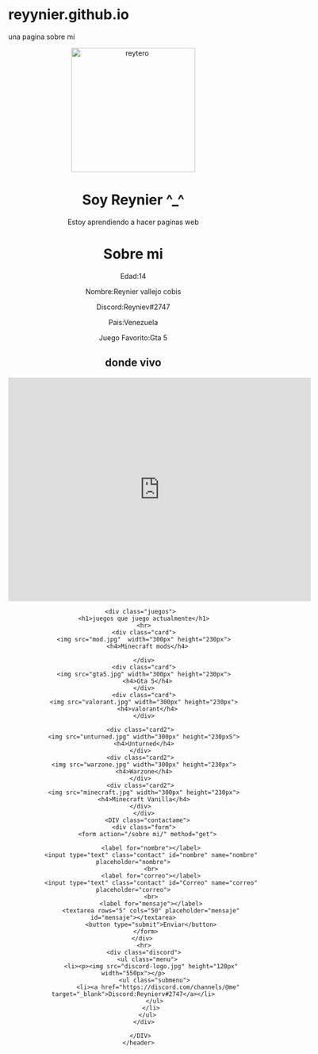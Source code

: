 # reyynier.github.io
una pagina sobre mi

<html>
<body>
          <header>
          <div class="imagen"><img src="https://scontent.fmar4-1.fna.fbcdn.net/v/t1.6435-9/180924814_863607014587063_8180373074061021175_n.jpg?_nc_cat=101&ccb=1-7&_nc_sid=09cbfe&_nc_ohc=9BnBvaqKblgAX_n9Qa2&tn=QPrqV7TyMf-anunv&_nc_ht=scontent.fmar4-1.fna&oh=00_AT-50gVeXN4JGcMWHDT2iBBai7C0esqaRncryjmlY-m-jg&oe=63386202" alt="reytero" width="250px"></div>
          <div class="contenido">
            <h1>Soy Reynier ^_^</h1>
            <p>Estoy aprendiendo a hacer paginas web</p>
                    </div>
                    <div class="yo">
                    <h1>Sobre mi</h1>
                    <p>Edad:14</p> 
                    <p>Nombre:Reynier vallejo cobis</p>
                    <p>Discord:Reyniev#2747</p>
                    <p>Pais:Venezuela</p>
                    <p>Juego Favorito:Gta 5</p>
                 </div>
                     <div class="ubicacion">
            <h2>donde vivo</h2>
            <p><iframe src="https://www.google.com/maps/embed?pb=!1m18!1m12!1m3!1d226349.5858722677!2d-71.55788292986888!3d10.403374575142461!2m3!1f0!2f0!3f0!3m2!1i1024!2i768!4f13.1!3m3!1m2!1s0x8e89c76a94216b2b%3A0x248a8285349a4935!2sCabimas%2C%20Zulia!5e0!3m2!1ses!2sve!4v1661949022096!5m2!1ses!2sve" width="610" height="450" style="border:0;" allowfullscreen="" loading="lazy" referrerpolicy="no-referrer-when-downgrade"></iframe></p>
        </div>

        <div class="juegos">
          <h1>juegos que juego actualmente</h1>
          <hr>
          <div class="card">
          <img src="mod.jpg"  width="300px" height="230px">
            <h4>Minecraft mods</h4>
        
          </div>
          <div class="card">
          <img src="gta5.jpg" width="300px" height="230px">
            <h4>Gta 5</h4>
          </div>
          <div class="card">
          <img src="valorant.jpg" width="300px" height="230px">
            <h4>valorant</h4>
          </div>
          
        <div class="card2">
          <img src="unturned.jpg" width="300px" height="230pxS">
          <h4>Unturned</h4>
        </div>
        <div class="card2">
          <img src="warzone.jpg" width="300px" height="230px">
          <h4>Warzone</h4>
        </div>
        <div class="card2">
          <img src="minecraft.jpg" width="300px" height="230px">
          <h4>Minecraft Vanilla</h4>
        </div>
          </div>
            <DIV class="contactame">
          <div class="form">
            <form action="/sobre mi/" method="get">
              
              <label for="nombre"></label>
              <input type="text" class="contact" id="nombre" name="nombre" placeholder="nombre">
              <br>
              <label for="correo"></label>
              <input type="text" class="contact" id="Correo" name="correo" placeholder="correo">
              <br>
              <label for="mensaje"></label>
              <textarea rows="5" cols="50" placeholder="mensaje" id="mensaje"></textarea>
              <button type="submit">Enviar</button>
            </form> 
          </div> 
          <hr>
          <div class="discord">
            <ul class="menu">
              <li><p><img src="discord-logo.jpg" height="120px" width="550px"></p>
                <ul class="submenu">
                  <li><a href="https://discord.com/channels/@me" target="_blank">Discord:Reynierv#2747</a></li>
                </ul>
              </li>
            </ul>
          </div>
      
        </DIV>
       </header>
                
          
    
</body>
          </html>
